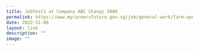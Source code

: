 ```yaml
---
title: JobTest1 at Company ABC Changi 5000
permalink: https://www.mycareersfuture.gov.sg/job/general-work/farm-operations-executive-urbanculture-b80457e01e6d8e4220ca8a9f1f7adecc/
date: 2022-11-06
layout: link
description: ""
image: ""
---
```




